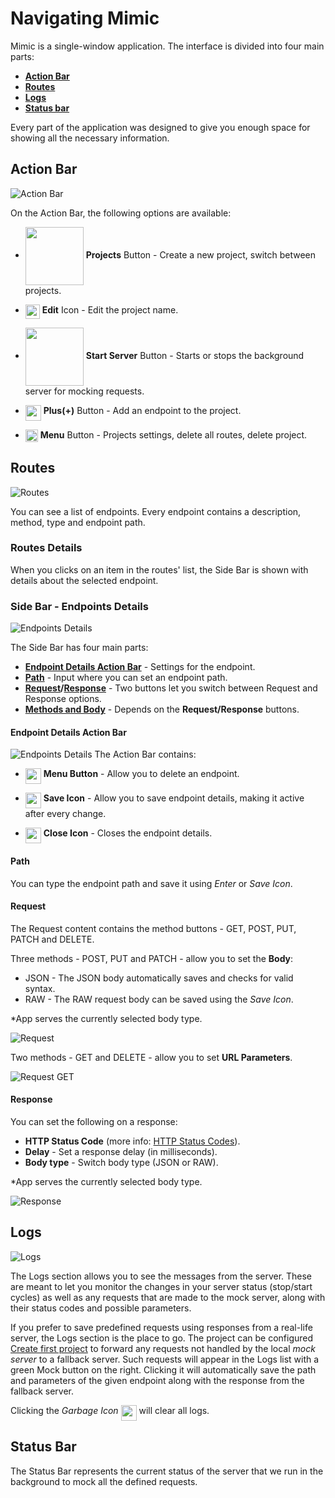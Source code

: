 # Navigating Mimic

Mimic is a single-window application. The interface is divided into four main parts:

- **[Action Bar](#action-bar)**
- **[Routes](#routes)**
- **[Logs](#logs)**
- **[Status bar](#status-bar)**

Every part of the application was designed to give you enough space for showing all the necessary information.

## Action Bar

![Action Bar](../Images/actionbar.png 'Action bar')

On the Action Bar, the following options are available:

- <img align="center" src="../Images/projectsbutton.png" width="93"> **Projects** Button - Create a new project, switch between projects.

- <img align="top" src="../Images/editicon.png" width="23"> **Edit** Icon - Edit the project name.

- <img align="center" src="../Images/startserver.png" width="93"> **Start Server** Button - Starts or stops the background server for mocking requests.

- <img align="top" src="../Images/addicon.png" width="25"> **Plus(+)** Button - Add an endpoint to the project.

- <img align="top" src="../Images/menuicon.png" width="20" > **Menu** Button - Projects settings, delete all routes, delete project.

## Routes

![Routes](../Images/routes.png 'Routes')

You can see a list of endpoints. Every endpoint contains a description, method, type and endpoint path.

### Routes Details

When you clicks on an item in the routes' list, the Side Bar is shown with details about the selected endpoint.

### Side Bar - Endpoints Details

![Endpoints Details](../Images/endpointdetails.png 'Endpoints Details')

The Side Bar has four main parts:

- **[Endpoint Details Action Bar](#endpoint-details-action-bar)** - Settings for the endpoint.
- **[Path](#path)** - Input where you can set an endpoint path.
- **[Request](#request)/[Response](#response)** - Two buttons let you switch between Request and Response options.
- **[Methods and Body](#request)** - Depends on the **Request/Response** buttons.

#### Endpoint Details Action Bar

![Endpoints Details](../Images/detailsoptions.png 'Endpoints Details')
The Action Bar contains:

- <img align="top" src="../Images/menuicon.png" width="25"> **Menu Button** - Allow you to delete an endpoint.

- <img align="top" src="../Images/saveicon.png" width="25"> **Save Icon** - Allow you to save endpoint details, making it active after every change.
- <img align="top" src="../Images/closeicon.png" width="25"> **Close Icon** - Closes the endpoint details.

#### Path

You can type the endpoint path and save it using _Enter_ or _Save Icon_.

#### Request

The Request content contains the method buttons - GET, POST, PUT, PATCH and DELETE.

Three methods - POST, PUT and PATCH - allow you to set the **Body**:

- JSON - The JSON body automatically saves and checks for valid syntax.
- RAW - The RAW request body can be saved using the _Save Icon_.

\*App serves the currently selected body type.

![Request](../Images/request.png 'Request')

Two methods - GET and DELETE - allow you to set **URL Parameters**.

![Request GET](../Images/requestGET.png 'Request GET')

#### Response

You can set the following on a response:

- **HTTP Status Code** (more info: [HTTP Status Codes](https://www.w3.org/Protocols/rfc2616/rfc2616-sec10.html)).
- **Delay** - Set a response delay (in milliseconds).
- **Body type** - Switch body type (JSON or RAW).

\*App serves the currently selected body type.

![Response](../Images/response.png 'Response')

## Logs

![Logs](../Images/logs.png 'Logs')

The Logs section allows you to see the messages from the server. These are meant to let you monitor the changes in your server status (stop/start cycles) as well as any requests that are made to the mock server, along with their status codes and possible parameters.

If you prefer to save predefined requests using responses from a real-life server, the Logs section is the place to go. The project can be configured [Create first project](basics/create-first-project.md) to forward any requests not handled by the local _mock server_ to a fallback server. Such requests will appear in the Logs list with a green Mock button on the right. Clicking it will automatically save the path and parameters of the given endpoint along with the response from the fallback server.

Clicking the _Garbage Icon_ <img align="top" src="../Images/garbageicon.png" width="25"> will clear all logs.

## Status Bar

The Status Bar represents the current status of the server that we run in the background to mock all the defined requests.
